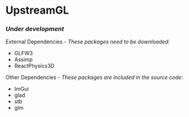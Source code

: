 # **UpstreamGL**

### _Under development_

External Dependencies - _These packages need to be downloaded_:

- GLFW3
- Assimp
- ReactPhysics3D

Other Dependencies - _These packages are included in the source code_:

- ImGui
- glad
- stb
- glm
